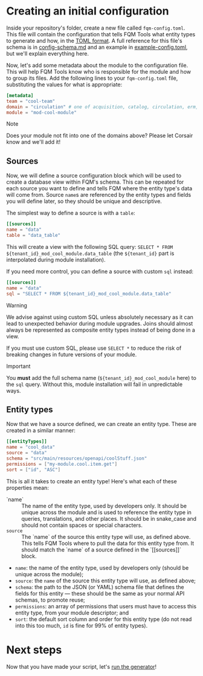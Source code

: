 # Creating an initial configuration

Inside your repository's folder, create a new file called `fqm-config.toml`. This file will contain the configuration that tells FQM Tools what entity types to generate and how, in the [TOML format](https://toml.io/). A full reference for this file's schema is in [config-schema.md](config-schema.md) and an example in [example-config.toml](example-config.toml), but we'll explain everything here.

Now, let's add some metadata about the module to the configuration file. This will help FQM Tools know who is responsible for the module and how to group its files. Add the following lines to your `fqm-config.toml` file, substituting the values for what is appropriate:

```toml
[metadata]
team = "cool-team"
domain = "circulation" # one of acquisition, catalog, circulation, erm, system, or users
module = "mod-cool-module"
```

> [!NOTE]
> Does your module not fit into one of the domains above? Please let Corsair know and we'll add it!

## Sources

Now, we will define a source configuration block which will be used to create a database view within FQM's schema. This can be repeated for each source you want to define and tells FQM where the entity type's data will come from. Source `name`s are referenced by the entity types and fields you will define later, so they should be unique and descriptive.

The simplest way to define a source is with a `table`:

```toml
[[sources]]
name = "data"
table = "data_table"
```

This will create a view with the following SQL query: `SELECT * FROM ${tenant_id}_mod_cool_module.data_table` (the `${tenant_id}` part is interpolated during module installation).

If you need more control, you can define a source with custom `sql` instead:

```toml
[[sources]]
name = "data"
sql = "SELECT * FROM ${tenant_id}_mod_cool_module.data_table"
```

> [!WARNING]
>
> We advise against using custom SQL unless absolutely necessary as it can lead to unexpected behavior during module upgrades. Joins should almost always be represented as composite entity types instead of being done in a view.
>
> If you must use custom SQL, please use `SELECT *` to reduce the risk of breaking changes in future versions of your module.

> [!IMPORTANT]
>
> You **must** add the full schema name (`${tenant_id}_mod_cool_module` here) to the `sql` query. Without this, module installation will fail in unpredictable ways.

## Entity types

Now that we have a source defined, we can create an entity type. These are created in a similar manner:

```toml
[[entityTypes]]
name = "cool_data"
source = "data"
schema = "src/main/resources/openapi/coolStuff.json"
permissions = ["my-module.cool.item.get"]
sort = ["id", "ASC"]
```

This is all it takes to create an entity type! Here's what each of these properties mean:

<dl>
<dt>`name`</dt>
<dd>
The name of the entity type, used by developers only. It should be unique across the module and is used to reference the entity type in queries, translations, and other places. It should be in snake_case and should not contain spaces or special characters.
</dd>
<dt><code>source</code></dt>
<dd>
The `name` of the source this entity type will use, as defined above. This tells FQM Tools where to pull the data for this entity type from. It should match the `name` of a source defined in the `[[sources]]` block.
</dd>
</dl>

- `name`: the name of the entity type, used by developers only (should be unique across the module);
- `source`: the `name` of the source this entity type will use, as defined above;
- `schema`: the path to the JSON (or YAML) schema file that defines the fields for this entity — these should be the same as your normal API schemas, to promote reuse;
- `permissions`: an array of permissions that users must have to access this entity type, from your module descriptor; and
- `sort`: the default sort column and order for this entity type (do not read into this too much, `id` is fine for 99% of entity types).

# Next steps

Now that you have made your script, let's [run the generator](04-generation.md)!
